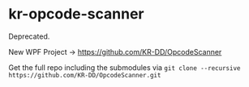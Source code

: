# kr-opcode-scanner

Deprecated.

New WPF Project -> https://github.com/KR-DD/OpcodeScanner

Get the full repo including the submodules via
`git clone --recursive https://github.com/KR-DD/OpcodeScanner.git`
